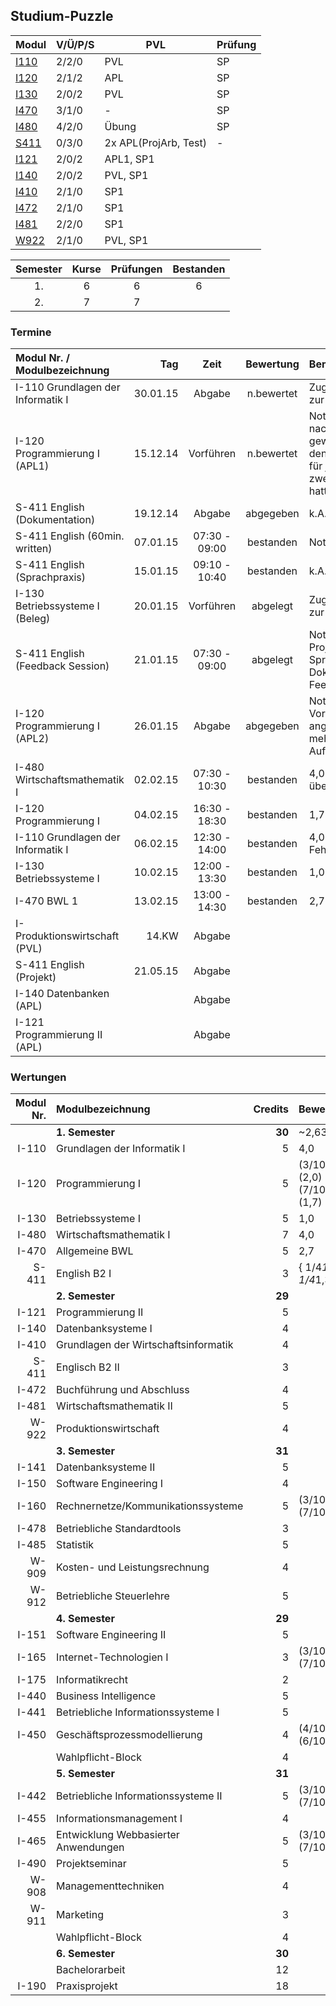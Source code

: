 ## Studium-Puzzle

Modul | V/Ü/P/S | PVL | Prüfung
 ---- | ------- | --- | -------
[I110](i110/index.md "Grundlagen der Informatik I") | 2/2/0 | PVL | SP
[I120](i120/index.md "Programmierung I / Programming I") | 2/1/2 | APL | SP	 	 	 	 	 
[I130](i130/index.md "Betriebssysteme I / Operating Systems I") | 2/0/2 | PVL | SP
[I470](i470/index.md "Allgemeine Betriebswirtschaftslehre (BWL 1) / Economics") | 3/1/0 | - | SP
[I480](i480/index.md "Wirtschaftsmathematik I (WiMa1) / Mathematics") | 4/2/0 | Übung | SP
[S411](s411/index.md "Englisch B2 (IIb/d: I-285, IWb/d: I-185, IMb/d: I-385) / English B2") | 0/3/0 | 2x APL(ProjArb, Test) | -
[I121](i121/index.md "Programmierung II / Programming II")  | 2/0/2 | APL1, SP1
[I140](i140/index.md "Datenbanksysteme I (DBS I)") | 2/0/2 |  PVL, SP1
[I410](i410/index.md "Grundlagen der Wirtschaftsinformatik") | 2/1/0 | SP1
[I472](i472/index.md "Buchführung und Abschluss") | 2/1/0 | SP1
[I481](i481/index.md "Wirtschaftsmathematik II (WiMa2)") | 2/2/0 | SP1
[W922](w922/index.md "Produktionswirtschaft (BWL 2)") | 2/1/0 | PVL, SP1

Semester | Kurse | Prüfungen | Bestanden
:-------:|:-----:|:---------:|:---------:
1.       | 6     | 6         | 6
2.       | 7     | 7         |

### Termine

Modul Nr. / Modulbezeichnung      | Tag      | Zeit          | Bewertung  | Bemerkung
:-------------------------------- | --------:|:-------------:|:----------:|:---------
I-110 Grundlagen der Informatik I | 30.01.15 | Abgabe        | n.bewertet | Zugangsberechtigung zur Prüfung
I-120 Programmierung I (APL1)     | 15.12.14 | Vorführen     | n.bewertet | Note: 15/15pt (30%, nachträglich nicht gewertet weil Prof. den Prüfungsablauf für juristisch zweifelhaft beuteilt hatte)
S-411 English (Dokumentation)     | 19.12.14 | Abgabe        | abgegeben  | k.A.
S-411 English (60min. written)    | 07.01.15 | 07:30 - 09:00 | bestanden  | Note: 1,3 (25%)
S-411 English (Sprachpraxis)      | 15.01.15 | 09:10 - 10:40 | bestanden  | k.A.
I-130 Betriebssysteme I (Beleg)   | 20.01.15 | Vorführen     | abgelegt   | Zugangsberechtigung zur Prüfung
S-411 English (Feedback Session)  | 21.01.15 | 07:30 - 09:00 | abgelegt   | Note: 1,0 (25% Projektarbeit gem. mit Sprachpraxis, Dokmentation, Feedbackgespr.)
I-120 Programmierung I (APL2)     | 26.01.15 | Abgabe        | abgegeben  | Note: 2,0 (30%, Vorab nicht angekündigte 2. APL, mehrfach veränderte Aufgabenstellung)
I-480 Wirtschaftsmathematik I     | 02.02.15 | 07:30 - 10:30 | bestanden  | 4,0 (muss viel mehr üben)
I-120 Programmierung I            | 04.02.15 | 16:30 - 18:30 | bestanden  | 1,7 (70%)
I-110 Grundlagen der Informatik I | 06.02.15 | 12:30 - 14:00 | bestanden  | 4,0 (grobe Fehleinschätzung)
I-130 Betriebssysteme I           | 10.02.15 | 12:00 - 13:30 | bestanden  | 1,0
I-470 BWL 1                       | 13.02.15 | 13:00 - 14:30 | bestanden  | 2,7
I- Produktionswirtschaft (PVL)    | 14.KW    | Abgabe | 
S-411 English (Projekt)           | 21.05.15 | Abgabe | 
I-140 Datenbanken (APL)           |          | Abgabe | 
I-121 Programmierung II (APL)     |          | Abgabe | 

### Wertungen

<!--
https://apps.htw-dresden.de/index.php
-->

 Modul Nr. | Modulbezeichnung                     | Credits | Bewertung
 ---------:|:------------------------------------ | -------:|:----------
           | **1. Semester**                      |  **30** | ~2,63
 I-110     | Grundlagen der Informatik I          |      5  | 4,0
 I-120     | Programmierung I                     |      5  | (3/10)(2,0) + (7/10)(1,7)
 I-130     | Betriebssysteme I                    |      5  | 1,0
 I-480     | Wirtschaftsmathematik I              |      7  | 4,0
 I-470     | Allgemeine BWL                       |      5  | 2,7
 S-411     | English B2 I                         |      3  | { 1/4*1 + 1/4*1,3 }
           | **2. Semester**                      |  **29** |
 I-121     | Programmierung II                    |      5  | 
 I-140     | Datenbanksysteme I                   |      4  | 
 I-410     | Grundlagen der Wirtschaftsinformatik |      4  | 
 S-411     | Englisch B2 II                       |      3  | 
 I-472     | Buchführung und Abschluss            |      4  | 
 I-481     | Wirtschaftsmathematik II             |      5  | 
 W-922     | Produktionswirtschaft                |      4  | 
           | **3. Semester**                      |  **31** | 
 I-141     | Datenbanksysteme II                  |      5  | 
 I-150     | Software Engineering I               |      4  | 
 I-160     | Rechnernetze/Kommunikationssysteme   |      5  | (3/10)(?) + (7/10)(?)
 I-478     | Betriebliche Standardtools           |      3  | 
 I-485     | Statistik                            |      5  | 
 W-909     | Kosten- und Leistungsrechnung        |      4  | 
 W-912     | Betriebliche Steuerlehre             |      5  | 
           | **4. Semester**                      |  **29** | 
 I-151     | Software Engineering II              |      5  | 
 I-165     | Internet-Technologien I              |      3  | (3/10)(?) + (7/10)(?)
 I-175     | Informatikrecht                      |      2  |
 I-440     | Business Intelligence                |      5  | 
 I-441     | Betriebliche Informationssysteme I   |      5  | 
 I-450     | Geschäftsprozessmodellierung         |      4  | (4/10)(?) + (6/10)(?)
           | Wahlpflicht-Block                    |      4  | 
           | **5. Semester**                      |  **31** | 
 I-442     | Betriebliche Informationssysteme II  |      5  | (3/10)(?) + (7/10)(?)
 I-455     | Informationsmanagement I             |      4  | 
 I-465     | Entwicklung Webbasierter Anwendungen |      5  | (3/10)(?) + (7/10)(?)
 I-490     | Projektseminar                       |      5  | 
 W-908     | Managementtechniken                  |      4  | 
 W-911     | Marketing                            |      3  | 
           | Wahlpflicht-Block                    |      4  | 
           | **6. Semester**                      |  **30** | 
           | Bachelorarbeit                       |     12  |
 I-190     | Praxisprojekt                        |     18  | 
 
<!--
quelle: http://www2.htw-dresden.de/~rawa/cgi-bin/pr_abfrage.php

P R Ü F U N G S P L A N für den 1. Prüfungsabschnitt 02.02. - 21.02.2015

Prüfungen mit der Eingabe "14 042 B" (Änderungen bzw. Ergänzungen sind zu beachten!)

Fakultät    | St.gang | St.jahrg./Semester | Abschluss | St.richtung | Modul Nr. / Modulbezeichnung                 | Art | Tag    | Zeit          | Raum (**Empfehlung**)         | Prüfender | Nächste N/W
:---------- | -------:| ------------------:|:---------:|:----------- |:-------------------------------------------- |:---:| ------:| -------------:|:----------------------------  |:--------- | -----------:
7400 (INF/M)| 042     | 2014/1.            | B/D       |             | I-480 Wirtschaftsmathematik I                | SP  | 02.02. |  7:30 - 10:30 | Z 254 / S 325 / S 327 / S 315 | Voß-Böhme | 
7400 (INF/M)| 042     | 2014/1.            | B/D       |             | I-120 Programmierung I                       | SP  | 04.02. | 16:30 - 18:30 | S 239 / Z 254                 | Hollas    | 
7400 (INF/M)| 042     | 2014/1.            | B/D       |             | I-110 Grundlagen der Informatik I            | SP  | 06.02. | 12:30 - 14:00 | Z 254 / S 227 / S 228         | Nestler   | SS 2015
7400 (INF/M)| 042     | 2014/1.            | B/D       |             | I-130 Betriebssysteme I                      | SP  | 10.02. | 12:00 - 13:30 | S 239 / Z 254                 | Fritzsche | SS 2015
7400 (INF/M)| 042     | 2014/1.            | B/D       |             | I-470 Allg. Betriebswirtschaftslehre (BWL 1) | SP  | 13.02. | 13:00 - 14:30 | **S 331** / S 409             | Grüning   |

<!-- 
[I121]( "Programmierung II Programming II") 	Pflichtmodul 	5 	
     	2/0/2
    APL
    SP	 	 	 	 
    	
    Modul ansehen
    Datenbanksysteme I (DBS I) I140 	Pflichtmodul 	4 	
     	2/0/2
    PVL
    SP	 	 	 	 
    	
    Modul ansehen
    Grundlagen der Wirtschaftsinformatik I410 	Pflichtmodul 	4 	
     	2/1/0
    SP	 	 	 	 
    	
    Modul ansehen
    Buchführung und Abschluss I472 	Pflichtmodul 	4 	
     	2/1/0
    SP	 	 	 	 
    	
    Modul ansehen
    Wirtschaftsmathematik II (WiMa2) I481 	Pflichtmodul 	5 	
     	2/2/0
    SP	 	 	 	 
    	
    Modul ansehen
    Produktionswirtschaft (BWL 2) W922 	Pflichtmodul 	4 	
     	2/1/0
    PVL
    SP	 	 	 	 
    	
    Modul ansehen
    Datenbanksysteme II (DBS II) I141 	Pflichtmodul 	5 	
     	 	2/0/2
    PVL
    SP	 	 	 
    	
    Modul ansehen
    Software Engineering I (SE I) Software Engineering I I150 	Pflichtmodul 	4 	
     	 	2/0/2
    PVL
    SP	 	 	 
    	
    Modul ansehen
    Rechnernetze/Kommunikationssysteme I160 	Pflichtmodul 	5 	
     	 	2/0/2
    APL
    SP	 	 	 
    	
    Modul ansehen
    Betriebliche Standardtools I478 	Pflichtmodul 	3 	
     	 	0/0/2
    SP	 	 	 
    	
    Modul ansehen
    Statistik Statistics I485 	Pflichtmodul 	5 	
     	 	2/2/0
    SP	 	 	 
    	
    Modul ansehen
    Kosten- und Leistungsrechnung W909 	Pflichtmodul 	4 	
     	 	2/1/0
    SP	 	 	 
    	
    Modul ansehen
    Betriebliche Steuerlehre W912 	Pflichtmodul 	5 	
     	 	2/2/0
    PVL
    SP	 	 	 
    	
    Modul ansehen
    Projektmanagement I 	Wahlmodul 	0 	
     	 	 	1/0/0	 	 
    	
    Modul ansehen
    Projektmanagement II 	Wahlmodul 	0 	
     	 	 	2/0/0	 	 
    	
    Modul ansehen
    Software Engineering II (SE II) Software Engineering II I151 	Pflichtmodul 	5 	
     	 	 	2/0/2
    APL	 	 
    	
    Modul ansehen
    Internet-Technologien I I165 	Pflichtmodul 	3 	
     	 	 	2/0/1
    APL
    SP	 	 
    	
    Modul ansehen
    Informatikrecht (IR) Legal Aspects of Computing I175 	Pflichtmodul 	2 	
     	 	 	1/1/0
    SP	 	 
    	
    Modul ansehen
    Business Intelligence I440 	Pflichtmodul 	5 	
     	 	 	2/0/2
    PVL
    SP	 	 
    	
    Modul ansehen
    Betriebliche Informationssysteme I (BIS I) I441 	Pflichtmodul 	5 	
     	 	 	2/0/2
    SP	 	 
    	
    Modul ansehen
    Geschäftsprozessmodellierung I450 	Pflichtmodul 	4 	
     	 	 	2/0/1
    APL
    MP	 	 
    	
    Modul ansehen
    Betriebliche Informationssysteme II (BIS II) I442 	Pflichtmodul 	5 	
     	 	 	 	2/0/2
    APL
    SP	 
    	
    Modul ansehen
    Informationsmanagement I I455 	Pflichtmodul 	4 	
     	 	 	 	2/0/2
    PVL
    SP	 
    	
    Modul ansehen
    Entwicklung Webbasierter Anwendungen (EwA) Development of Web Based Applications I465 	Pflichtmodul 	5 	
     	 	 	 	2/0/2
    APL
    SP	 
    	
    Modul ansehen
    Projektseminar I490 	Pflichtmodul 	5 	
     	 	 	 	0/4/0
    APL	 
    	
    Modul ansehen
    Managementtechniken W908 	Pflichtmodul 	4 	
     	 	 	 	2/0/2
    SP	 
    	
    Modul ansehen
    Marketing (BWL 3) W911 	Pflichtmodul 	3 	
     	 	 	 	1/1/0
    SP	 
    	
    Modul ansehen
    Bachelorarbeit 	Pflichtmodul 	12 	
     	 	 	 	 	0/0/0
    	
    Modul ansehen
    Praxisprojekt I190 	Pflichtmodul 	18 	
     	 	 	 	 	0/0/0
    APL
    	
    Modul ansehen
    Wahlpflicht-ba-IW-1 (4.Semester) 	Block 	5 	
     	 	 	4	 	 
    	
    Details ansehen
    Wahlpflicht-ba-IW-2 (5. Semester) 	Block 	5 	
     	 	 	 	4	 
    	
    Details ansehen

Summe SWS pro Semester: 	
26	24	25	27	26	0
	 
Summe ECTS-Credits pro Semester: 	
30	29	31	30	31	30
-->
